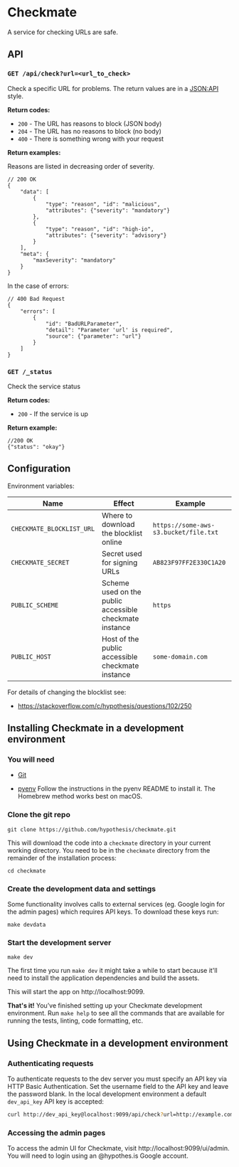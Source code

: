 Checkmate
=====

A service for checking URLs are safe.

API
---

### `GET /api/check?url=<url_to_check>`

Check a specific URL for problems. The return values are in a [JSON:API](https://jsonapi.org/) style.

**Return codes:**

 * `200` - The URL has reasons to block (JSON body)
 * `204` - The URL has no reasons to block (no body)
 * `400` - There is something wrong with your request

**Return examples:**

Reasons are listed in decreasing order of severity.

```json5
// 200 OK
{
    "data": [
        {
            "type": "reason", "id": "malicious",
            "attributes": {"severity": "mandatory"}
        },
        {
            "type": "reason", "id": "high-io",
            "attributes": {"severity": "advisory"}
        }
    ],
    "meta": {
        "maxSeverity": "mandatory"
    }
}
```

In the case of errors:

```json5
// 400 Bad Request
{
    "errors": [
        {
            "id": "BadURLParameter",
            "detail": "Parameter 'url' is required",
            "source": {"parameter": "url"}
        }
    ]
}
```

### `GET /_status`

Check the service status

**Return codes:**

 * `200` - If the service is up

**Return example:**

```json5
//200 OK
{"status": "okay"}
```

Configuration
-------------

Environment variables:

| Name | Effect | Example |
|------|--------|---------|
| `CHECKMATE_BLOCKLIST_URL`   | Where to download the blocklist online | `https://some-aws-s3.bucket/file.txt` |
| `CHECKMATE_SECRET` | Secret used for signing URLs | `AB823F97FF2E330C1A20`
| `PUBLIC_SCHEME` | Scheme used on the public accessible checkmate instance | `https`
| `PUBLIC_HOST` | Host of the public accessible checkmate instance | `some-domain.com`

For details of changing the blocklist see:

 * https://stackoverflow.com/c/hypothesis/questions/102/250


Installing Checkmate in a development environment
------------------------------------------------

### You will need

* [Git](https://git-scm.com/)

* [pyenv](https://github.com/pyenv/pyenv)
  Follow the instructions in the pyenv README to install it.
  The Homebrew method works best on macOS.

### Clone the git repo

    git clone https://github.com/hypothesis/checkmate.git

This will download the code into a `checkmate` directory in your current working
directory. You need to be in the `checkmate` directory from the remainder of the
installation process:

    cd checkmate

### Create the development data and settings

Some functionality involves calls to external services (eg. Google login for the
admin pages) which requires API keys. To download these keys run:

    make devdata

### Start the development server

    make dev

The first time you run `make dev` it might take a while to start because it'll
need to install the application dependencies and build the assets.

This will start the app on http://localhost:9099.

**That's it!** You’ve finished setting up your Checkmate development environment.
Run `make help` to see all the commands that are available for running the tests,
linting, code formatting, etc.


Using Checkmate in a development environment
--------------------------------------------

### Authenticating requests

To authenticate requests to the dev server you must specify an API key via
HTTP Basic Authentication. Set the username field to the API key and leave the
password blank. In the local development environment a default `dev_api_key` API
key is accepted:


```sh
curl http://dev_api_key@localhost:9099/api/check?url=http://example.com/
```

### Accessing the admin pages

To access the admin UI for Checkmate, visit http://localhost:9099/ui/admin.
You will need to login using an @hypothes.is Google account.
